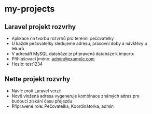 # my-projects

## Laravel projekt rozvrhy
- Aplikace na tvorbu rozvrhů pro terenní pečovatelky
- U každé pečovatelky sledujeme adresu, pracovní doby a návštěvy u lékařů
- V adresáři MySQL databáze je připravená databáze k importu
- Přihlašovací jméno: admin@example.com
- Heslo: test1234

## Nette projekt rozvrhy
- Navíc proti Laravel verzi:
- Nově vložená adresa vygeneruje kombinace známých adres pro budoucí získání času přejezdu
- Připravené role: Pečovatelka, Koordinátorka, admin